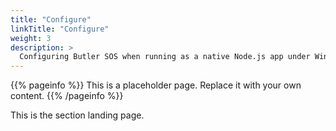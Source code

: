 ```yaml
---
title: "Configure"
linkTitle: "Configure"
weight: 3
description: >
  Configuring Butler SOS when running as a native Node.js app under Windows.
---
```

{{% pageinfo %}}
This is a placeholder page. Replace it with your own content.
{{% /pageinfo %}}


This is the section landing page.

